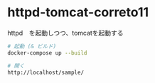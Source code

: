 # httpd-tomcat-correto11

httpd　を起動しつつ、tomcatを起動する

```bash
# 起動 (& ビルド)
docker-compose up --build

# 開く
http://localhost/sample/

```

